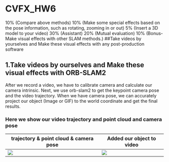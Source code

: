 # CVFX_HW6
10% (Compare above methods)
10% (Make some special effects based on the pose information, such as rotating, zooming in or out)
5% (Insert a 3D model to your video)
30% (Assistant)
20% (Mutual evaluation)
10% (Bonus- Make visual effects with other SLAM methods.)
##Take videos by yourselves and Make these visual effects with any post-production software


## 1.Take videos by ourselves and Make these visual effects with ORB-SLAM2
After we record a video, we have to calibrate camera and calculate our camera intrinsic. Next, we use orb-slam2 to get the keypoint camera pose and the video trajectory. When we have camera pose, we can accurately project our object (Image or GIF) to the world coordinate and get the final results. <br>

### Here we show our video trajectory and point cloud and camera pose <br>
|trajectory & point cloud & camera pose|Added our object to video|
|--------------------------------------|-------------------------|
|<img src='pts1.gif'>|<img src='gg.gif'>|

